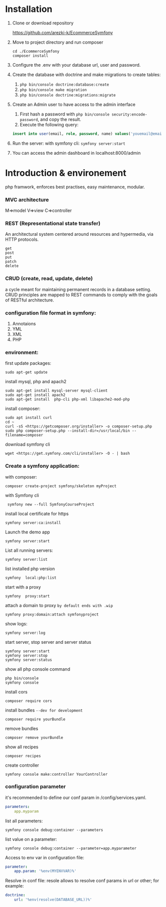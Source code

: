 # Installation

1. Clone or download repository

   https://github.com/arezki-k/EcommerceSymfony

2. Move to project directory and run composer 
 
    ```
    cd ./EcommerceSymfony
    composer install
    ```
3. Configure the .env with your database url, user and password.
4. Create the database with doctrine and make migrations to create tables:
   1.  `php bin/console doctrine:database:create `
   2.  `php bin/console make migration `
   3.   `php bin/console doctrine:migrations:migrate `
5. Create an Admin user to have access to the admin interface
   1. First hash a password with `php bin/console security:encode-password`, and copy the result.
   2. Execute the following query:
    ```SQL
    insert into user(email, role, password, name) values('youemail@email.com','\["ROLE_ADMIN"\]','your hashed password','your name');
 
    ```
6. Run the server: with symfony cli:
   `symfony server:start`
7. You can access the admin dashboard in localhost:8000/admin
   
# Introduction & environement
php framwork, enforces best practises, easy maintenance, modular.

### MVC architecture

M=>model
V=>view
C=>controller

### REST (Representational state transfer)

An architectural system centered around resources and hypermedia, via HTTP protocols.

```
get
post
put
patch
delete
```

### CRUD (create, read, update, delete)

a cycle meant for maintaining permanent records in a database setting.
CRUD principles are mapped to REST commands to comply with the goals of RESTful architecture.

### configuration file format in symfony:

1. Annotaions
2. YML
3. XML
4. PHP

### environment:

first update packages:

```
sudo apt-get update

```

install mysql, php and apach2

```
sudo apt-get install mysql-server mysql-client
sudo apt-get install apach2
sudo apt-get install  php-cli php-xml libapache2-mod-php

```

install composer:

```
sudo apt install curl
cd ~
curl -sS <https://getcomposer.org/installer> -o composer-setup.php
sudo php composer-setup.php --install-dir=/usr/local/bin --filename=composer

```

download symfony cli

```
wget <https://get.symfony.com/cli/installer> -O - | bash

```

### Create a symfony application:

with composer:

```
composer create-project symfony/skeleton myProject

```

with Symfony cli

```
 symfony new --full SymfonyCourseProject

```

install local certificate for https

```
symfony server:ca:install

```

Launch the demo app

```
symfony server:start

```

List all running servers:

```
symfony server:list

```

list installed php version

```
symfony  local:php:list

```

start with a proxy

```
symfony  proxy:start

```

attach a domain to proxy `by default ends with .wip`

```
symfony proxy:domain:attach symfonyproject

```

show logs:

```
symfony server:log

```

start server, stop server and server status

```
symfony server:start
symfony server:stop
symfony server:status

```

show all php console command

```
php bin/console
symfony console

```

install cors

```
composer require cors

```

install bundles  `--dev for development`

```
composer require yourBundle  

```

remove bundles

```
composer remove yourBundle

```

show all recipes

```
composer recipes

```

create controller

```
symfony console make:controller YourController

```

### configuration parameter

it's recommended to define our conf param in /config/services.yaml.

```yaml
parameters:
    app.myparam

```

list all parameters:

```
symfony console debug:container --parameters

```

list value on a parameter:

```
symfony console debug:container --parameter=app.myparameter

```

Access to env var in configuration file:

```yaml
parameter:
    app.param: '%env(MYENVVAR)%'

```

Resolve in conf file:
resole allows to resolve conf params in url or other;
for example:

```yaml
doctrine:
    url: '%env(resolve(DATABASE_URL))%'

```